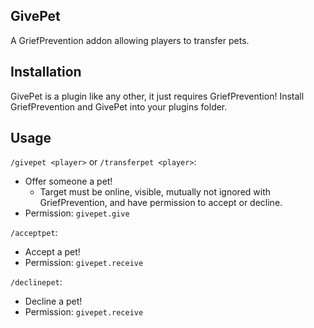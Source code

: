 ## GivePet

A GriefPrevention addon allowing players to transfer pets.

## Installation

GivePet is a plugin like any other, it just requires GriefPrevention! Install GriefPrevention and
GivePet into your plugins folder.

## Usage
`/givepet <player>` or `/transferpet <player>`:
 * Offer someone a pet!
   * Target must be online, visible, mutually not ignored with GriefPrevention, and have permission to accept or decline.
 * Permission: `givepet.give`

`/acceptpet`:
 * Accept a pet!
 * Permission: `givepet.receive`

`/declinepet`:
 * Decline a pet!
 * Permission: `givepet.receive`

